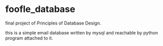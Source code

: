# foofle_database
final project of Principles of Database Design.

this is a simple email database written by mysql and reachable by python program attached to it.
